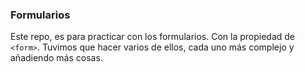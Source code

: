 ### Formularios

Este repo, es para practicar con los formularios. Con la propiedad de ```<form>```. Tuvimos que hacer varios de ellos, cada uno más complejo y añadiendo más cosas.
